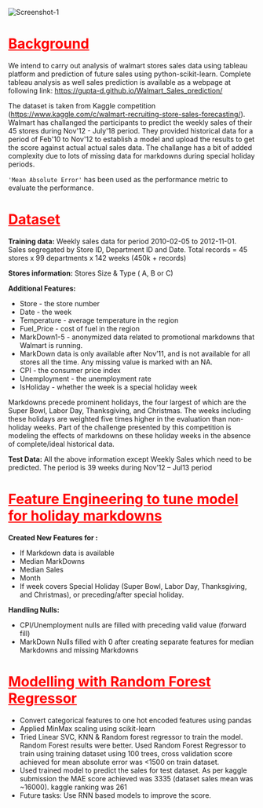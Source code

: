 ![Screenshot-1]("static/images/prediction.png")


# <span style="color:red"><u>Background</u></span>

We intend to carry out analysis of walmart stores sales data using tableau platform and prediction of future sales using python-scikit-learn. Complete tableau analysis as well sales prediction is available as a webpage at following link:
https://gupta-d.github.io/Walmart_Sales_prediction/

The dataset is taken from Kaggle competition (https://www.kaggle.com/c/walmart-recruiting-store-sales-forecasting/).
Walmart has challanged the participants to predict the weekly sales of their 45 stores during Nov'12 - July'18 period. They provided historical data for a period of Feb'10 to Nov'12 to establish a model and upload the results to get the score against actual actual sales data. The challange has a bit of added complexity due to lots of missing data for markdowns during special holiday periods.

`'Mean Absolute Error'` has been used as the performance metric to evaluate the performance.

# <span style="color:red"><u>Dataset</u></span>
<b>Training data:</b> 
Weekly sales data for period 2010-02-05 to 2012-11-01.
Sales segregated by Store ID, Department ID and Date.
Total records = 45 stores x 99 departments x 142 weeks (450k + records)

<b> Stores information:</b> 
Stores Size & Type ( A, B or C)

<b> Additional Features:</b> 
  <ul>
    <li>Store - the store number</li>
    <li>Date - the week</li>
    <li>Temperature - average temperature in the region</li>
    <li>Fuel_Price - cost of fuel in the region</li>
    <li>MarkDown1-5 - anonymized data related to promotional markdowns that Walmart is running.</li>
    <li>MarkDown data is only available after Nov’11, and is not available for all stores all the time. Any missing value is marked with an NA.</li>
    <li>CPI - the consumer price index</li>
    <li>Unemployment - the unemployment rate</li>
    <li>IsHoliday - whether the week is a special holiday week</li>
    </ul>
Markdowns precede prominent holidays, the four largest of which are the Super Bowl, Labor Day, Thanksgiving, and Christmas. 
The weeks including these holidays are weighted five times higher in the evaluation than non-holiday weeks.
Part of the challenge presented by this competition is modeling the effects of markdowns on these holiday weeks in the absence of complete/ideal historical data.


<b> Test Data:</b> 
All the above information except Weekly Sales which need to be predicted. The period is 39 weeks during Nov’12 – Jul13 period
  
# <span style="color:red"><u>Feature Engineering to tune model for holiday markdowns</u></span>

<b>Created New Features for :</b>
  <ul>
    <li>If Markdown data is available</li>
    <li>Median MarkDowns </li>
    <li>Median Sales</li>
    <li>Month</li>
    <li>If week covers Special Holiday (Super Bowl, Labor Day, Thanksgiving, and Christmas), or preceding/after special holiday.</li>
  </ul>
<b>Handling Nulls:</b>
  <ul>
    <li>CPI/Unemployment nulls are filled with preceding valid value (forward fill)</li>
    <li>MarkDown Nulls filled with 0 after creating separate features for median Markdowns and missing Markdowns</li>
  </ul>

  
# <span style="color:red"><u>Modelling with Random Forest Regressor</u></span>
<ul>
  <li> Convert categorical features to one hot encoded features using pandas</li>
  <li> Applied MinMax scaling using scikit-learn 
  <li> Tried Linear SVC, KNN & Random forest regressor to train the model. Random Forest results were better. Used Random Forest Regressor to train using training dataset using 100 trees, cross validation score achieved for mean absolute error was <1500 on train dataset. </li>
  <li> Used trained model to predict the sales for test dataset. As per kaggle submission the MAE score achieved was 3335 (dataset sales mean was ~16000). kaggle ranking was 261</li>
  <li> Future tasks: Use RNN based models to improve the score.</li>
 </ul>
  
